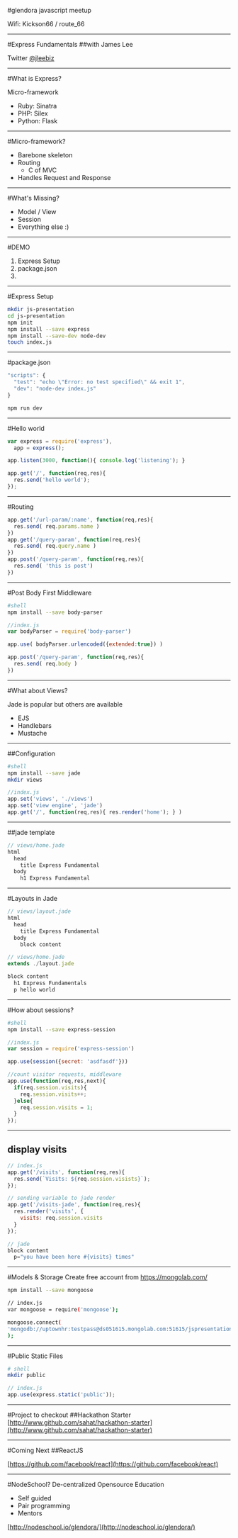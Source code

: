 #glendora javascript meetup

Wifi: Kickson66 / route_66

---

#Express Fundamentals
##with James Lee

Twitter [@jleebiz](http://www.twitter.com/jleebiz)

---

#What is Express?

Micro-framework

- Ruby: Sinatra
- PHP: Silex
- Python: Flask

---

#Micro-framework?

- Barebone skeleton
- Routing
  - C of MVC
- Handles Request and Response

---

#What's Missing?

- Model / View
- Session
- Everything else :)

---

#DEMO

1. Express Setup
2. package.json 
3. 

---


#Express Setup

```bash
mkdir js-presentation
cd js-presentation
npm init
npm install --save express
npm install --save-dev node-dev
touch index.js
```

---

#package.json

```js
"scripts": {
  "test": "echo \"Error: no test specified\" && exit 1",
  "dev": "node-dev index.js"
}
```

```bash
npm run dev
```

---

#Hello world
```js
var express = require('express'),
  app = express();

app.listen(3000, function(){ console.log('listening'); }

app.get('/', function(req,res){
  res.send('hello world');
});

```

---

#Routing
```js
app.get('/url-param/:name', function(req,res){
  res.send( req.params.name )
})
app.get('/query-param', function(req,res){
  res.send( req.query.name )
})
app.post('/query-param', function(req,res){
  res.send( 'this is post')
})
```

---

#Post Body
First Middleware
```bash
#shell
npm install --save body-parser
```
```js
//index.js
var bodyParser = require('body-parser')

app.use( bodyParser.urlencoded({extended:true}) )

app.post('/query-param', function(req,res){
  res.send( req.body )
})
```

---

#What about Views?

Jade is popular but others are available

- EJS
- Handlebars
- Mustache

----

##Configuration
```bash
#shell
npm install --save jade
mkdir views
```

```js
//index.js
app.set('views', './views')
app.set('view engine', 'jade')
app.get('/', function(req,res){ res.render('home'); } )
```

----

##jade template
```js
// views/home.jade
html
  head
    title Express Fundamental
  body
    h1 Express Fundamental
```

---

#Layouts in Jade
```js
// views/layout.jade
html
  head
    title Express Fundamental
  body
    block content

// views/home.jade
extends ./layout.jade

block content
  h1 Express Fundamentals
  p hello world
```

---

#How about sessions?
```bash
#shell
npm install --save express-session
```
```js
//index.js
var session = require('express-session')

app.use(session({secret: 'asdfasdf'}))

//count visitor requests, middleware
app.use(function(req,res,next){
  if(req.session.visits){
    req.session.visits++;
  }else{
    req.session.visits = 1;
  }
});
```

----

## display visits
```js
// index.js
app.get('/visits', function(req,res){
  res.send(`Visits: ${req.session.visists}`);
});

// sending variable to jade render
app.get('/visits-jade', function(req,res){
  res.render('visits', {
    visits: req.session.visits
  }
});

// jade
block content
  p="you have been here #{visits} times"

```

---

#Models & Storage
Create free account from https://mongolab.com/ 

```bash
npm install --save mongoose

// index.js
var mongoose = require('mongoose');

mongoose.connect(
'mongodb://uptownhr:testpass@ds051615.mongolab.com:51615/jspresentation'
);

```

---

#Public Static Files
```bash
# shell
mkdir public
```

```js
// index.js
app.use(express.static('public'));
```

---

#Project to checkout
##Hackathon Starter
[http://www.github.com/sahat/hackathon-starter](http://www.github.com/sahat/hackathon-starter)

---

#Coming Next
##ReactJS

[https://github.com/facebook/react](https://github.com/facebook/react)

---

#NodeSchool?
De-centralized Opensource Education

- Self guided 
- Pair programming
- Mentors

[http://nodeschool.io/glendora/](http://nodeschool.io/glendora/)